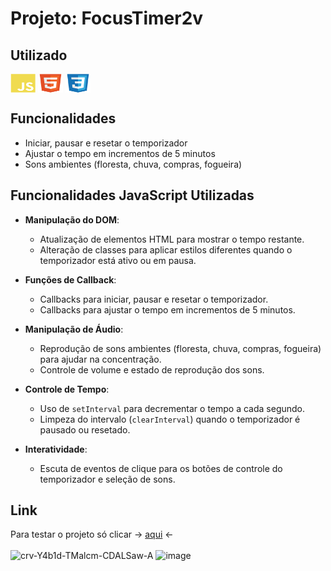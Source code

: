 # Projeto: FocusTimer2v

## Utilizado
<img align="center" alt="Mend-Js" height="30" width="40" src="https://raw.githubusercontent.com/devicons/devicon/master/icons/javascript/javascript-plain.svg"> <img align="center" alt="Mend-HTML" height="30" width="40" src="https://raw.githubusercontent.com/devicons/devicon/master/icons/html5/html5-original.svg"> <img align="center" alt="Mend-CSS" height="30" width="40" src="https://raw.githubusercontent.com/devicons/devicon/master/icons/css3/css3-original.svg">

## Funcionalidades

- Iniciar, pausar e resetar o temporizador
- Ajustar o tempo em incrementos de 5 minutos
- Sons ambientes (floresta, chuva, compras, fogueira)

## Funcionalidades JavaScript Utilizadas

- **Manipulação do DOM**:
  - Atualização de elementos HTML para mostrar o tempo restante.
  - Alteração de classes para aplicar estilos diferentes quando o temporizador está ativo ou em pausa.

- **Funções de Callback**:
  - Callbacks para iniciar, pausar e resetar o temporizador.
  - Callbacks para ajustar o tempo em incrementos de 5 minutos.

- **Manipulação de Áudio**:
  - Reprodução de sons ambientes (floresta, chuva, compras, fogueira) para ajudar na concentração.
  - Controle de volume e estado de reprodução dos sons.

- **Controle de Tempo**:
  - Uso de `setInterval` para decrementar o tempo a cada segundo.
  - Limpeza do intervalo (`clearInterval`) quando o temporizador é pausado ou resetado.

- **Interatividade**:
  - Escuta de eventos de clique para os botões de controle do temporizador e seleção de sons.

## Link 
Para testar o projeto só clicar -> <a href="https://emilyssouza.github.io/FocusTimer2v/" target="_blank">aqui</a> <- 
<br> <br>
<img src="https://i.ibb.co/9vQqzTf/crv-Y4b1d-TMalcm-CDALSaw-A.png" alt="crv-Y4b1d-TMalcm-CDALSaw-A" border="0">
<img src="https://i.ibb.co/z6ygCQf/image.png" alt="image" border="0">

